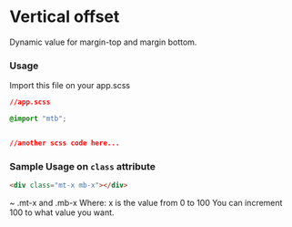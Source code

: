 # Vertical offset
Dynamic value for margin-top and margin bottom.


### Usage 
Import this file on your app.scss

```css
//app.scss

@import "mtb";


//another scss code here...
```

### Sample Usage on `class` attribute

```html
<div class="mt-x mb-x"></div>
```
~ .mt-x and .mb-x
Where: x is the value from 0 to 100
You can increment 100 to what value you want.
